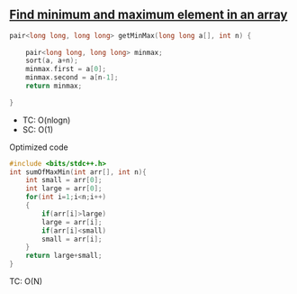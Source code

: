## [Find minimum and maximum element in an array](https://practice.geeksforgeeks.org/problems/find-minimum-and-maximum-element-in-an-array4428/1)
``` cpp
pair<long long, long long> getMinMax(long long a[], int n) {
    
    pair<long long, long long> minmax;
    sort(a, a+n);
    minmax.first = a[0];
    minmax.second = a[n-1];
    return minmax;
    
}
```
- TC: O(nlogn)
- SC: O(1)

Optimized code

``` cpp
#include <bits/stdc++.h> 
int sumOfMaxMin(int arr[], int n){
	int small = arr[0];
	int large = arr[0];
	for(int i=1;i<n;i++)
	{
		if(arr[i]>large)
		large = arr[i];
		if(arr[i]<small)
		small = arr[i];
	}
	return large+small;
}
```
TC: O(N)
